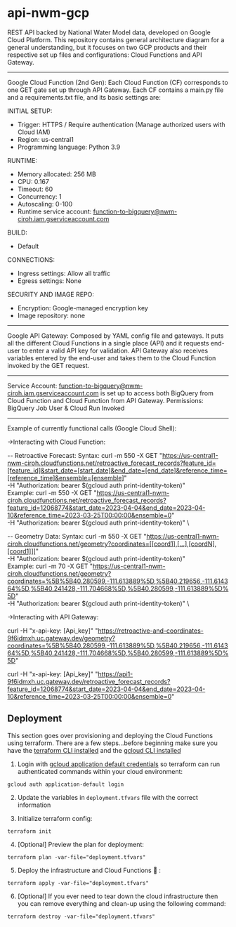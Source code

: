 # api-nwm-gcp
REST API backed by National Water Model data, developed on Google Cloud Platform. This repository contains general architecture diagram for a general understanding, but it focuses on two GCP products and their respective set up files and configurations: Cloud Functions and API Gateway.

--------------------------------
Google Cloud Function (2nd Gen):
Each Cloud Function (CF) corresponds to one GET gate set up through API Gateway. Each CF contains a main.py file and a requirements.txt file, and its basic settings are:

INITIAL SETUP:
- Trigger: HTTPS / Require authentication (Manage authorized users with Cloud IAM)
- Region: us-central1
- Programming language: Python 3.9

RUNTIME:
- Memory allocated: 256 MB
- CPU: 0.167
- Timeout: 60
- Concurrency: 1
- Autoscaling: 0-100
- Runtime service account: function-to-bigquery@nwm-ciroh.iam.gserviceaccount.com

BUILD:
- Default

CONNECTIONS:
- Ingress settings: Allow all traffic
- Egress settings: None

SECURITY AND IMAGE REPO:
- Encryption: Google-managed encryption key
- Image repository: none

--------------------------------
Google API Gateway:
Composed by YAML config file and gateways. It puts all the different Cloud Functions in a single place (API) and it requests end-user to enter a valid API key for validation. API Gateway also receives variables entered by the end-user and takes them to the Cloud Function invoked by the GET request. 

--------------------------------
Service Account:
function-to-bigquery@nwm-ciroh.iam.gserviceaccount.com is set up to access both BigQuery from Cloud Function and Cloud Function from API Gateway. Permissions: BigQuery Job User & Cloud Run Invoked

--------------------------------
Example of currently functional calls (Google Cloud Shell):

->Interacting with Cloud Function:

-- Retroactive Forecast:
Syntax:
curl -m 550 -X GET "https://us-central1-nwm-ciroh.cloudfunctions.net/retroactive_forecast_records?feature_id=[feature_id]&start_date=[start_date]&end_date=[end_date]&reference_time=[reference_time]&ensemble=[ensemble]" \
-H "Authorization: bearer $(gcloud auth print-identity-token)" \
Example:
curl -m 550 -X GET "https://us-central1-nwm-ciroh.cloudfunctions.net/retroactive_forecast_records?feature_id=12068774&start_date=2023-04-04&end_date=2023-04-10&reference_time=2023-03-25T00:00:00&ensemble=0" \
-H "Authorization: bearer $(gcloud auth print-identity-token)" \

-- Geometry Data:
Syntax:
curl -m 550 -X GET "https://us-central1-nwm-ciroh.cloudfunctions.net/geometry?coordinates=[[coord1],[...],[coordN],[coord1]]]" \
-H "Authorization: bearer $(gcloud auth print-identity-token)" \
Example:
curl -m 70 -X GET "https://us-central1-nwm-ciroh.cloudfunctions.net/geometry?coordinates=%5B%5B40.280599,-111.613889%5D,%5B40.219656,-111.614364%5D,%5B40.241428,-111.704668%5D,%5B40.280599,-111.613889%5D%5D" \
-H "Authorization: bearer $(gcloud auth print-identity-token)" \

->Interacting with API Gateway:

curl -H "x-api-key: [Api_key]" "https://retroactive-and-coordinates-9f6idmxh.uc.gateway.dev/geometry?coordinates=%5B%5B40.280599,-111.613889%5D,%5B40.219656,-111.614364%5D,%5B40.241428,-111.704668%5D,%5B40.280599,-111.613889%5D%5D"

curl -H "x-api-key: [Api_key]" "https://api1-9f6idmxh.uc.gateway.dev/retroactive_forecast_records?feature_id=12068774&start_date=2023-04-04&end_date=2023-04-10&reference_time=2023-03-25T00:00:00&ensemble=0"


## Deployment

This section goes over provisioning and deploying the Cloud Functions using terraform. There are a few steps...before beginning make sure you have the [terraform CLI installed](https://developer.hashicorp.com/terraform/tutorials/aws-get-started/install-cli) and the [gcloud CLI installed](https://cloud.google.com/sdk/docs/install)


1. Login with [gcloud application default credentials](https://cloud.google.com/docs/authentication/provide-credentials-adc#local-dev) so terraform can run authenticated commands within your cloud environment:

```
gcloud auth application-default login
```

2. Update the variables in `deployment.tfvars` file with the correct information 

3. Initialize terraform config:

```
terraform init
```

4. [Optional] Preview the plan for deployment:

```
terraform plan -var-file="deployment.tfvars"
```

5. Deploy the infrastructure and Cloud Functions 🚀 :

```
terraform apply -var-file="deployment.tfvars"
```

6. [Optional] If you ever need to tear down the cloud infrastructure then you can remove everything and clean-up using the following command:

```
terraform destroy -var-file="deployment.tfvars"
```